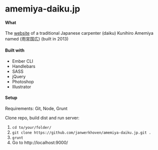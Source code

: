 # amemiya-daiku.jp

#### What
The [website](http://amemiya-daiku.jp/) of a traditional Japanese carpenter (daiku) Kunihiro Amemiya named (雨宮国広) (built in 2013)

#### Built with
* Ember CLI
* Handlebars
* SASS
* jQuery
* Photoshop
* Illustrator

#### Setup
Requirements: Git, Node, Grunt

Clone repo, build dist and run server:

1. `cd to/your/folder/`
2. `git clone https://github.com/janwerkhoven/amemiya-daiku.jp.git .`
3. `grunt`
4. Go to http://localhost:9000/
